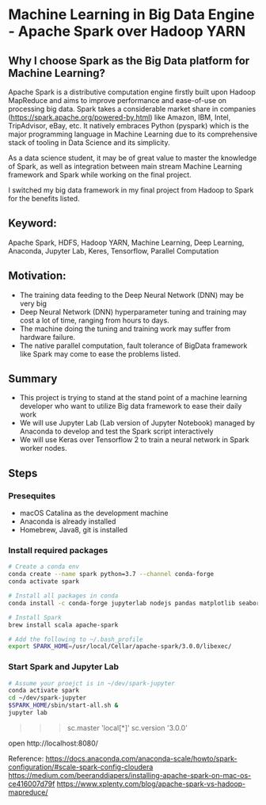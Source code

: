 # Machine Learning in Big Data Engine - Apache Spark over Hadoop YARN

## Why I choose Spark as the Big Data platform for Machine Learning?

Apache Spark is a distributive computation engine firstly built upon Hadoop MapReduce and aims to improve performance and ease-of-use on processing big data. Spark takes a considerable market share in companies (https://spark.apache.org/powered-by.html) like Amazon, IBM, Intel, TripAdvisor, eBay, etc. It natively embraces Python (pyspark) which is the major programming language in Machine Learning due to its comprehensive stack of tooling in Data Science and its simplicity. 

As a data science student, it may be of great value to master the knowledge of Spark, as well as integration  between main stream Machine Learning framework and Spark while working on the final project.

I switched my big data framework in my final project from Hadoop to Spark for the benefits listed.  

## Keyword:
Apache Spark, HDFS, Hadoop YARN, Machine Learning, Deep Learning, Anaconda, Jupyter Lab, Keres, Tensorflow, Parallel Computation

## Motivation:
- The training data feeding to the Deep Neural Network (DNN) may be very big
- Deep Neural Network (DNN) hyperparameter tuning and training may cost a lot of time, ranging from hours to days.
- The machine doing the tuning and training work may suffer from hardware failure.
- The native parallel computation, fault tolerance of BigData framework like Spark may come to ease the problems listed.

## Summary

- This project is trying to stand at the stand point of a machine learning developer who want to utilize Big data framework to ease their daily work
- We will use Jupyter Lab (Lab version of Jupyter Notebook) managed by Anaconda to develop and test the Spark script interactively
- We will use Keras over Tensorflow 2 to train a neural network in Spark worker nodes.

## Steps

### Presequites
- macOS Catalina as the development machine
- Anaconda is already installed
- Homebrew, Java8, git is installed

### Install required packages

```bash
# Create a conda env
conda create --name spark python=3.7 --channel conda-forge
conda activate spark

# Install all packages in conda
conda install -c conda-forge jupyterlab nodejs pandas matplotlib seaborn numpy scipy scikit-learn tensorflow pyspark

# Install Spark
brew install scala apache-spark

# Add the following to ~/.bash_profile
export SPARK_HOME=/usr/local/Cellar/apache-spark/3.0.0/libexec/
```

### Start Spark and Jupyter Lab

```bash
# Assume your proejct is in ~/dev/spark-jupyter
conda activate spark
cd ~/dev/spark-jupyter
$SPARK_HOME/sbin/start-all.sh & 
jupyter lab
```

>>> sc.master
'local[*]'
>>> sc.version
'3.0.0'
>>> 

open http://localhost:8080/


Reference:
https://docs.anaconda.com/anaconda-scale/howto/spark-configuration/#scale-spark-config-cloudera
https://medium.com/beeranddiapers/installing-apache-spark-on-mac-os-ce416007d79f
https://www.xplenty.com/blog/apache-spark-vs-hadoop-mapreduce/


